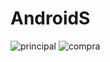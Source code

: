 # AndroidS
![principal](https://github.com/JaquelineCastSx/AndroidS/assets/102548166/131d43aa-62de-4c8b-a6ea-b94935b12718)
![compra](https://github.com/JaquelineCastSx/AndroidS/assets/102548166/5109254d-8b14-4065-80d1-20dd0b84997e)
